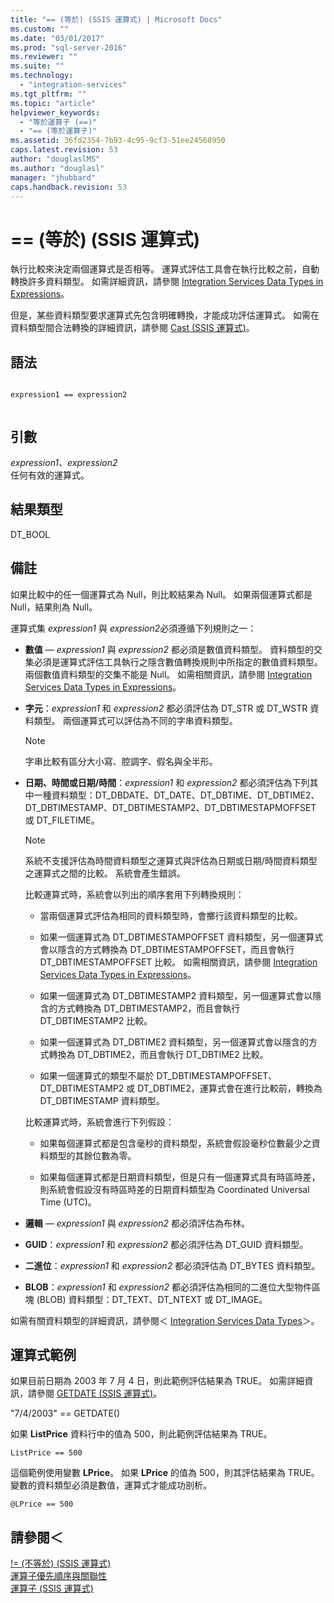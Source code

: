 ```yaml
---
title: "== (等於) (SSIS 運算式) | Microsoft Docs"
ms.custom: ""
ms.date: "03/01/2017"
ms.prod: "sql-server-2016"
ms.reviewer: ""
ms.suite: ""
ms.technology: 
  - "integration-services"
ms.tgt_pltfrm: ""
ms.topic: "article"
helpviewer_keywords: 
  - "等於運算子 (==)"
  - "== (等於運算子)"
ms.assetid: 36fd2354-7b93-4c95-9cf3-51ee24568950
caps.latest.revision: 53
author: "douglaslMS"
ms.author: "douglasl"
manager: "jhubbard"
caps.handback.revision: 53
---
```

# == (等於) (SSIS 運算式)
  執行比較來決定兩個運算式是否相等。 運算式評估工具會在執行比較之前，自動轉換許多資料類型。 如需詳細資訊，請參閱 [Integration Services Data Types in Expressions](../../integration-services/expressions/integration-services-data-types-in-expressions.md)。  
  
 但是，某些資料類型要求運算式先包含明確轉換，才能成功評估運算式。 如需在資料類型間合法轉換的詳細資訊，請參閱 [Cast &#40;SSIS 運算式&#41;](../../integration-services/expressions/cast-ssis-expression.md)。  
  
## 語法  
  
```  
  
expression1 == expression2  
  
```  
  
## 引數  
 *expression1、expression2*  
 任何有效的運算式。  
  
## 結果類型  
 DT_BOOL  
  
## 備註  
 如果比較中的任一個運算式為 Null，則比較結果為 Null。 如果兩個運算式都是 Null，結果則為 Null。  
  
 運算式集 *expression1* 與 *expression2*必須遵循下列規則之一：  
  
-   **數值** — *expression1* 與 *expression2* 都必須是數值資料類型。 資料類型的交集必須是運算式評估工具執行之隱含數值轉換規則中所指定的數值資料類型。 兩個數值資料類型的交集不能是 Null。 如需相關資訊，請參閱 [Integration Services Data Types in Expressions](../../integration-services/expressions/integration-services-data-types-in-expressions.md)。  
  
-   **字元**：*expression1* 和 *expression2* 都必須評估為 DT_STR 或 DT_WSTR 資料類型。 兩個運算式可以評估為不同的字串資料類型。  
  
    > [!NOTE]  
    >  字串比較有區分大小寫、腔調字、假名與全半形。  
  
-   **日期、時間或日期/時間**：*expression1* 和 *expression2* 都必須評估為下列其中一種資料類型：DT_DBDATE、DT_DATE、DT_DBTIME、DT_DBTIME2、DT_DBTIMESTAMP、DT_DBTIMESTAMP2、DT_DBTIMESTAPMOFFSET 或 DT_FILETIME。  
  
    > [!NOTE]  
    >  系統不支援評估為時間資料類型之運算式與評估為日期或日期/時間資料類型之運算式之間的比較。 系統會產生錯誤。  
  
     比較運算式時，系統會以列出的順序套用下列轉換規則：  
  
    -   當兩個運算式評估為相同的資料類型時，會擲行該資料類型的比較。  
  
    -   如果一個運算式為 DT_DBTIMESTAMPOFFSET 資料類型，另一個運算式會以隱含的方式轉換為 DT_DBTIMESTAMPOFFSET，而且會執行 DT_DBTIMESTAMPOFFSET 比較。 如需相關資訊，請參閱 [Integration Services Data Types in Expressions](../../integration-services/expressions/integration-services-data-types-in-expressions.md)。  
  
    -   如果一個運算式為 DT_DBTIMESTAMP2 資料類型，另一個運算式會以隱含的方式轉換為 DT_DBTIMESTAMP2，而且會執行 DT_DBTIMESTAMP2 比較。  
  
    -   如果一個運算式為 DT_DBTIME2 資料類型，另一個運算式會以隱含的方式轉換為 DT_DBTIME2，而且會執行 DT_DBTIME2 比較。  
  
    -   如果一個運算式的類型不屬於 DT_DBTIMESTAMPOFFSET、DT_DBTIMESTAMP2 或 DT_DBTIME2，運算式會在進行比較前，轉換為 DT_DBTIMESTAMP 資料類型。  
  
     比較運算式時，系統會進行下列假設：  
  
    -   如果每個運算式都是包含毫秒的資料類型，系統會假設毫秒位數最少之資料類型的其餘位數為零。  
  
    -   如果每個運算式都是日期資料類型，但是只有一個運算式具有時區時差，則系統會假設沒有時區時差的日期資料類型為 Coordinated Universal Time (UTC)。  
  
-   **邏輯** — *expression1* 與 *expression2* 都必須評估為布林。  
  
-   **GUID**：*expression1* 和 *expression2* 都必須評估為 DT_GUID 資料類型。  
  
-   **二進位**：*expression1* 和 *expression2* 都必須評估為 DT_BYTES 資料類型。  
  
-   **BLOB**：*expression1* 和 *expression2* 都必須評估為相同的二進位大型物件區塊 (BLOB) 資料類型：DT_TEXT、DT_NTEXT 或 DT_IMAGE。  
  
 如需有關資料類型的詳細資訊，請參閱＜ [Integration Services Data Types](../../integration-services/data-flow/integration-services-data-types.md)＞。  
  
## 運算式範例  
 如果目前日期為 2003 年 7 月 4 日，則此範例評估結果為 TRUE。 如需詳細資訊，請參閱 [GETDATE &#40;SSIS 運算式&#41;](../../integration-services/expressions/getdate-ssis-expression.md)。  
  
 "7/4/2003" == GETDATE()  
  
 如果 **ListPrice** 資料行中的值為 500，則此範例評估結果為 TRUE。  
  
```  
ListPrice == 500  
```  
  
 這個範例使用變數 **LPrice**。 如果 **LPrice** 的值為 500，則其評估結果為 TRUE。 變數的資料類型必須是數值，運算式才能成功剖析。  
  
```  
@LPrice == 500  
```  
  
## 請參閱＜  
 [!= &#40;不等於&#41; &#40;SSIS 運算式&#41;](../../integration-services/expressions/unequal-ssis-expression.md)   
 [運算子優先順序與關聯性](../../integration-services/expressions/operator-precedence-and-associativity.md)   
 [運算子 &#40;SSIS 運算式&#41;](../../integration-services/expressions/operators-ssis-expression.md)  
  
  